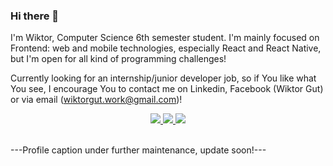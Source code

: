### Hi there 👋<br/>

I'm Wiktor, Computer Science 6th semester student. I'm mainly focused on Frontend: web and mobile technologies, especially React and React Native, but I'm open for all kind of programming challenges! <br/>

Currently looking for an internship/junior developer job, so if You like what You see, I encourage You to contact me on Linkedin, Facebook (Wiktor Gut) or via email (wiktorgut.work@gmail.com)!<br/>

<div align="center">
  <a href="https://www.linkedin.com/in/wiktor-gut-3bb041241/">
    <img src="https://img.shields.io/badge/LinkedIn-0077B5?style=for-the-badge&logo=linkedin&logoColor=white" />
  </a>
  <a href="https://www.facebook.com/profile.php?id=100012382740027">
    <img src="https://img.shields.io/badge/Facebook-1877F2?style=for-the-badge&logo=facebook&logoColor=white" />
  </a>
  <a href="mailto:wiktorgut.work@gmail.com">
    <img src="https://img.shields.io/badge/Gmail-D14836?style=for-the-badge&logo=gmail&logoColor=white" />
  </a>
</div>
<br/>


---Profile caption under further maintenance, update soon!---
<!--
**Guccio163/Guccio163** is a ✨ _special_ ✨ repository because its `README.md` (this file) appears on your GitHub profile.

Here are some ideas to get you started:

- 🔭 I’m currently working on ...
- 🌱 I’m currently learning ...
- 👯 I’m looking to collaborate on ...
- 🤔 I’m looking for help with ...
- 💬 Ask me about ...
- 📫 How to reach me: ...
- 😄 Pronouns: ...
- ⚡ Fun fact: ...
-->
